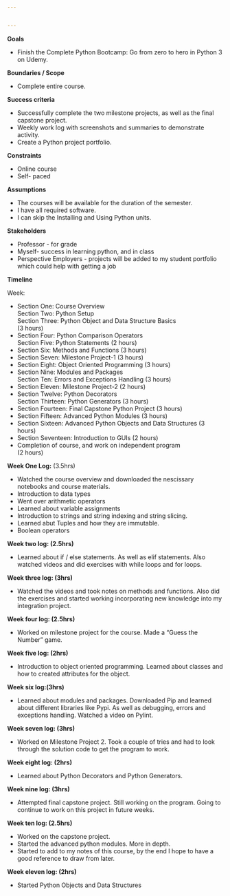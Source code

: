 ```yaml
---


---
```


<p><strong>Goals</strong></p>
<ul>
<li>Finish the Complete Python Bootcamp: Go from zero to hero in Python 3 on Udemy.</li>
</ul>
<p><strong>Boundaries / Scope</strong></p>
<ul>
<li>Complete entire course.</li>
</ul>
<p><strong>Success criteria</strong></p>
<ul>
<li>Successfully complete the two milestone projects, as well as the final capstone project.</li>
<li>Weekly work log with screenshots and summaries to demonstrate activity.</li>
<li>Create a Python project portfolio.</li>
</ul>
<p><strong>Constraints</strong></p>
<ul>
<li>Online course</li>
<li>Self- paced</li>
</ul>
<p><strong>Assumptions</strong></p>
<ul>
<li>The courses will be available for the duration of the semester.</li>
<li>I have all required software.</li>
<li>I can skip the Installing and Using Python units.</li>
</ul>
<p><strong>Stakeholders</strong></p>
<ul>
<li>Professor - for grade</li>
<li>Myself- success in learning python, and in class</li>
<li>Perspective Employers - projects will be added to my student portfolio which could help with getting a job</li>
</ul>
<p><strong>Timeline</strong></p>
<p>Week:</p>
<ul>
<li>Section One: Course Overview<br>
Section Two: Python Setup<br>
Section Three: Python Object and Data Structure Basics<br>
(3 hours)</li>
<li>Section Four: Python Comparison Operators<br>
Section Five: Python Statements (2 hours)</li>
<li>Section Six: Methods and Functions (3 hours)</li>
<li>Section Seven: Milestone Project-1 (3 hours)</li>
<li>Section Eight: Object Oriented Programming (3 hours)</li>
<li>Section Nine: Modules and Packages<br>
Section Ten: Errors and Exceptions Handling (3 hours)</li>
<li>Section Eleven: Milestone Project-2 (2 hours)</li>
<li>Section Twelve: Python Decorators<br>
Section Thirteen: Python Generators (3 hours)</li>
<li>Section Fourteen: Final Capstone Python Project (3 hours)</li>
<li>Section Fifteen: Advanced Python Modules (3 hours)</li>
<li>Section Sixteen: Advanced Python Objects and Data Structures (3 hours)</li>
<li>Section Seventeen: Introduction to GUIs (2 hours)</li>
<li>Completion of course, and work on independent program<br>
(2 hours)</li>
</ul>
<p><strong>Week One Log:</strong> (3.5hrs)</p>
<ul>
<li>Watched the course overview and downloaded the nescissary notebooks and course materials.</li>
<li>Introduction to data types</li>
<li>Went over arithmetic operators</li>
<li>Learned about variable assignments</li>
<li>Introduction to strings and string indexing and string slicing.</li>
<li>Learned abut Tuples and how they are immutable.</li>
<li>Boolean operators</li>
</ul>
<p><strong>Week two log: (2.5hrs)</strong></p>
<ul>
<li>Learned about if / else statements. As well as elif statements. Also watched videos and did exercises with while loops and for loops.</li>
</ul>
<p><strong>Week three log: (3hrs)</strong></p>
<ul>
<li>Watched the videos and took notes on methods and functions. Also did the exercises and started working incorporating new knowledge into my integration project.</li>
</ul>
<p><strong>Week four log: (2.5hrs)</strong></p>
<ul>
<li>Worked on milestone project for the course. Made a “Guess the Number” game.</li>
</ul>
<p><strong>Week five log: (2hrs)</strong></p>
<ul>
<li>Introduction to object oriented programming. Learned about classes and how to created attributes for the object.</li>
</ul>
<p><strong>Week six log:(3hrs)</strong></p>
<ul>
<li>Learned about modules and packages. Downloaded Pip and learned about different libraries like Pypi. As well as debugging, errors and exceptions handling. Watched a video on Pylint.</li>
</ul>
<p><strong>Week seven log: (3hrs)</strong></p>
<ul>
<li>Worked on Milestone Project 2.  Took a couple of tries and had to look through the solution code to get the program to work.</li>
</ul>
<p><strong>Week eight log: (2hrs)</strong></p>
<ul>
<li>Learned about Python Decorators and Python Generators.</li>
</ul>
<p><strong>Week nine log: (3hrs)</strong></p>
<ul>
<li>Attempted final capstone project. Still working on the program. Going to continue to work on this project in future weeks.</li>
</ul>
<p><strong>Week ten log: (2.5hrs)</strong></p>
<ul>
<li>Worked on the capstone project.</li>
<li>Started the advanced python modules. More in depth.</li>
<li>Started to add to my notes of this course, by the end I  hope to have a good reference to draw from later.</li>
</ul>
<p><strong>Week eleven log: (2hrs)</strong></p>
<ul>
<li>Started Python Objects and Data Structures</li>
</ul>

